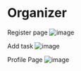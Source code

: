# Organizer

Register page
![image](https://user-images.githubusercontent.com/67385120/233509028-02911a4d-cd2f-4360-bdfc-003b494c5b0e.png)

Add task 
![image](https://user-images.githubusercontent.com/67385120/233509181-ef9459bf-c182-4451-9a7e-fe8e20cc8e46.png)

Profile Page
![image](https://user-images.githubusercontent.com/67385120/233509227-a0a1a4ce-21f1-475c-ac6d-22d396d40a5d.png)

